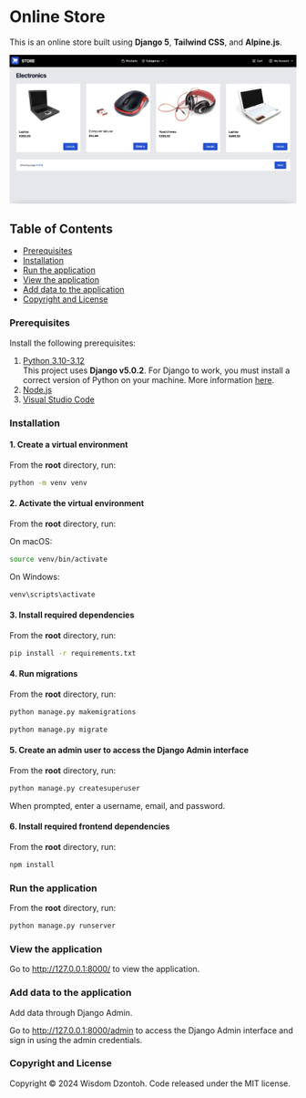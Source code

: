 # Online Store

This is an online store built using **Django 5**, **Tailwind CSS**, and **Alpine.js**.

![plot](https://github.com/BobsProgrammingAcademy/django-tailwind-css-alpinejs-online-store/blob/master/static/img/store.png?raw=true)

## Table of Contents

- [Prerequisites](#prerequisites)
- [Installation](#installation)
- [Run the application](#run-the-application)
- [View the application](#view-the-application)
- [Add data to the application](#add-data-to-the-application)
- [Copyright and License](#copyright-and-license)

### Prerequisites

Install the following prerequisites:

1. [Python 3.10-3.12](https://www.python.org/downloads/)
   <br> This project uses **Django v5.0.2**. For Django to work, you must install a correct version of Python on your machine. More information [here](https://django.readthedocs.io/en/stable/faq/install.html).
2. [Node.js](https://nodejs.org/en/)
3. [Visual Studio Code](https://code.visualstudio.com/download)

### Installation

#### 1. Create a virtual environment

From the **root** directory, run:

```bash
python -m venv venv
```

#### 2. Activate the virtual environment

From the **root** directory, run:

On macOS:

```bash
source venv/bin/activate
```

On Windows:

```bash
venv\scripts\activate
```

#### 3. Install required dependencies

From the **root** directory, run:

```bash
pip install -r requirements.txt
```

#### 4. Run migrations

From the **root** directory, run:

```bash
python manage.py makemigrations
```

```bash
python manage.py migrate
```

#### 5. Create an admin user to access the Django Admin interface

From the **root** directory, run:

```bash
python manage.py createsuperuser
```

When prompted, enter a username, email, and password.

#### 6. Install required frontend dependencies

From the **root** directory, run:

```bash
npm install
```

### Run the application

From the **root** directory, run:

```bash
python manage.py runserver
```

### View the application

Go to http://127.0.0.1:8000/ to view the application.

### Add data to the application

Add data through Django Admin.

Go to http://127.0.0.1:8000/admin to access the Django Admin interface and sign in using the admin credentials.

### Copyright and License

Copyright © 2024 Wisdom Dzontoh. Code released under the MIT license.
